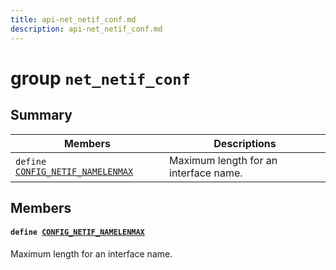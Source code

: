 ```yaml
---
title: api-net_netif_conf.md
description: api-net_netif_conf.md
---
```

# group `net_netif_conf` 

## Summary

 Members                        | Descriptions                                
--------------------------------|---------------------------------------------
`define `[`CONFIG_NETIF_NAMELENMAX`](#group__net__netif__conf_1ga7bfbef256622aec4459c234898715562)            | Maximum length for an interface name.

## Members

#### `define `[`CONFIG_NETIF_NAMELENMAX`](#group__net__netif__conf_1ga7bfbef256622aec4459c234898715562) 

Maximum length for an interface name.

